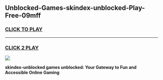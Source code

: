 
## Unblocked-Games-skindex-unblocked-Play-Free-09mff
<h3>
<a href="https://premium76.site?title=skindex-unblocked&ref=18A1">CLICK TO PLAY</a></h3>
<hr>

<h3>
<a href="https://premium76.site?title=skindex-unblocked&ref=18A1">CLICK 2 PLAY</a>
  
</h3>

<a href="https://premium76.site?title=skindex-unblocked&ref=18A1"><img src="https://clearcache.store/games.png"></a>


**skindex-unblocked games unblocked: Your Gateway to Fun and Accessible Online Gaming**
